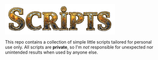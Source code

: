 <img src="assets/logo.png" alt="Scripts Logo" height="100" />

This repo contains a collection of simple little scripts tailored for personal use only. All scripts are **private**, so I'm *not* responsible for unexpected nor unintended results when used by anyone else.  



